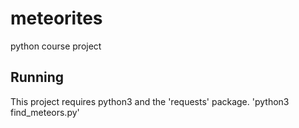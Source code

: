 # meteorites
python course project

## Running
This project requires python3 and the 'requests' package.
'python3 find_meteors.py'
